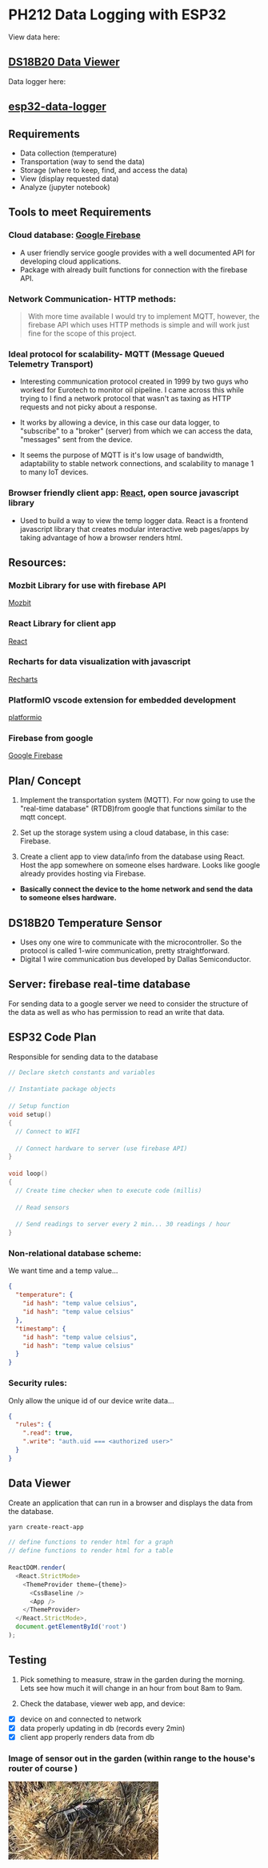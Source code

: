 # PH212 Data Logging with ESP32

View data here:
## [DS18B20 Data Viewer](https://ph212-iot.web.app/)

Data logger here:
## [esp32-data-logger](https://github.com/ztbochanski/esp32-data-logger)

## Requirements

- Data collection (temperature)
- Transportation (way to send the data)
- Storage (where to keep, find, and access the data)
- View (display requested data)
- Analyze (jupyter notebook)

## Tools to meet Requirements

### Cloud database: [Google Firebase](https://firebase.google.com/?gclid=CjwKCAjwm7mEBhBsEiwA_of-TD5PHSNm-pTd8_B1jxDlZTlkHMdI7itEJCZy71mlcUymIKrvgMNnZxoC-EoQAvD_BwE&gclsrc=aw.ds)

- A user friendly service google provides with a well documented API for developing cloud applications.
- Package with already built functions for connection with the firebase API.

### Network Communication- HTTP methods:

> With more time available I would try to implement MQTT, however, the firebase API which uses HTTP methods is simple and will work just fine for the scope of this project.

### Ideal protocol for scalability- MQTT (Message Queued Telemetry Transport)

- Interesting communication protocol created in 1999 by two guys who worked for Eurotech to monitor oil pipeline. I came across this while trying to I find a network protocol that wasn't as taxing as HTTP requests and not picky about a response.

- It works by allowing a device, in this case our data logger, to "subscribe" to a "broker" (server) from which we can access the data, "messages" sent from the device.

- It seems the purpose of MQTT is it's low usage of bandwidth, adaptability to stable network connections, and scalability to manage 1 to many IoT devices.

### Browser friendly client app: [React](https://reactjs.org/), open source javascript library

- Used to build a way to view the temp logger data. React is a frontend javascript library that creates modular interactive web pages/apps by taking advantage of how a browser renders html.

## Resources:

### Mozbit Library for use with firebase API

[Mozbit](https://github.com/mobizt/Firebase-ESP-Client)

### React Library for client app

[React](https://reactjs.org/)

### Recharts for data visualization with javascript

[Recharts](https://recharts.org/en-US/)


### PlatformIO vscode extension for embedded development

[platformio](https://platformio.org/)


### Firebase from google

[Google Firebase](https://firebase.google.com/?gclid=CjwKCAjwm7mEBhBsEiwA_of-TD5PHSNm-pTd8_B1jxDlZTlkHMdI7itEJCZy71mlcUymIKrvgMNnZxoC-EoQAvD_BwE&gclsrc=aw.ds)

## Plan/ Concept

1. Implement the transportation system (MQTT). For now going to use the "real-time database" (RTDB)from google that functions similar to the mqtt concept.

2. Set up the storage system using a cloud database, in this case: Firebase.

3. Create a client app to view data/info from the database using React. Host the app somewhere on someone elses hardware. Looks like google already provides hosting via Firebase.

- **Basically connect the device to the home network and send the data to someone elses hardware.**

## DS18B20 Temperature Sensor

- Uses ony one wire to communicate with the microcontroller. So the protocol is called 1-wire communication, pretty straightforward. 
- Digital 1 wire communication bus developed by Dallas Semiconductor.

## Server: firebase real-time database

For sending data to a google server we need to consider the structure of the data as well as who has permission to read an write that data.

## ESP32 Code Plan

Responsible for sending data to the database

```C++
// Declare sketch constants and variables

// Instantiate package objects

// Setup function
void setup()
{
  // Connect to WIFI

  // Connect hardware to server (use firebase API)
}

void loop()
{
  // Create time checker when to execute code (millis)
  
  // Read sensors
  
  // Send readings to server every 2 min... 30 readings / hour
}
```

### Non-relational database scheme:
We want time and a temp value...
```json
{
  "temperature": {
    "id hash": "temp value celsius",
    "id hash": "temp value celsius"
  },
  "timestamp": {
    "id hash": "temp value celsius",
    "id hash": "temp value celsius"
  }
}
```

### Security rules:
Only allow the unique id of our device write data...
```json
{
  "rules": {
    ".read": true,
    ".write": "auth.uid === <authorized user>"
  }
}
```

## Data Viewer
Create an application that can run in a browser and displays the data from the database.

```bash
yarn create-react-app
```

```Javascript
// define functions to render html for a graph
// define functions to render html for a table

ReactDOM.render(
  <React.StrictMode>
    <ThemeProvider theme={theme}>
      <CssBaseline />
      <App />
    </ThemeProvider>
  </React.StrictMode>,
  document.getElementById('root')
);
```

## Testing

1. Pick something to measure, straw in the garden during the morning. Lets see how much it will change in an hour from bout 8am to 9am.

2. Check the database, viewer web app, and device:
- [x] device on and connected to network
- [x] data properly updating in db (records every 2min)
- [x] client app properly renders data from db

### Image of sensor out in the garden (within range to the house's router of course )

![garden](https://github.com/ztbochanski/PH212-Data-Logging/raw/main/images/straw-garden.jpg)